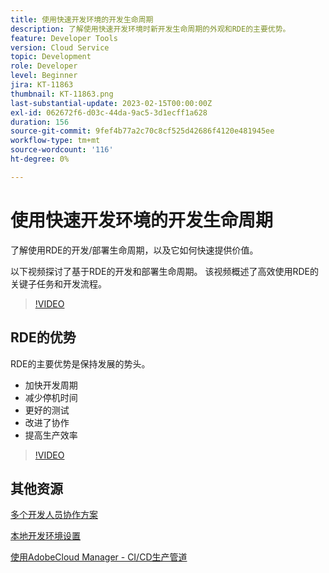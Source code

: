 ```yaml
---
title: 使用快速开发环境的开发生命周期
description: 了解使用快速开发环境时新开发生命周期的外观和RDE的主要优势。
feature: Developer Tools
version: Cloud Service
topic: Development
role: Developer
level: Beginner
jira: KT-11863
thumbnail: KT-11863.png
last-substantial-update: 2023-02-15T00:00:00Z
exl-id: 062672f6-d03c-44da-9ac5-3d1ecff1a628
duration: 156
source-git-commit: 9fef4b77a2c70c8cf525d42686f4120e481945ee
workflow-type: tm+mt
source-wordcount: '116'
ht-degree: 0%

---
```


# 使用快速开发环境的开发生命周期

了解使用RDE的开发/部署生命周期，以及它如何快速提供价值。

以下视频探讨了基于RDE的开发和部署生命周期。 该视频概述了高效使用RDE的关键子任务和开发流程。

>[!VIDEO](https://video.tv.adobe.com/v/3415492?quality=12&learn=on)


## RDE的优势

RDE的主要优势是保持发展的势头。

- 加快开发周期
- 减少停机时间
- 更好的测试
- 改进了协作
- 提高生产效率

>[!VIDEO](https://video.tv.adobe.com/v/3415493?quality=12&learn=on)

## 其他资源

[多个开发人员协作方案](https://experienceleague.adobe.com/docs/experience-manager-cloud-service/content/implementing/developing/rapid-development-environments.html#multiple-developers-collaborating-on-the-same-rde)

[本地开发环境设置](https://experienceleague.adobe.com/docs/experience-manager-learn/cloud-service/local-development-environment-set-up/overview.html?lang=zh-Hans)

[使用AdobeCloud Manager - CI/CD生产管道](https://experienceleague.adobe.com/docs/experience-manager-learn/cloud-service/cloud-manager/cicd-production-pipeline.html)
